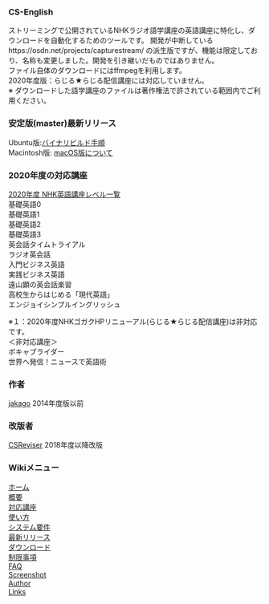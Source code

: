 ### CS-English
ストリーミングで公開されているNHKラジオ語学講座の英語講座に特化し、ダウンロードを自動化するためのツールです。 開発が中断しているhttps://osdn.net/projects/capturestream/  の派生版ですが、機能は限定しており、名称も変更しました。開発を引き継いだものではありません。                            
ファイル自体のダウンロードにはffmpegを利用します。              
2020年度版：らじる★らじる配信講座には対応していません。                  
※ ダウンロードした語学講座のファイルは著作権法で許されている範囲内でご利用ください。       
   
### 安定版(master)最新リリース  
Ubuntu版:[バイナリビルド手順](https://github.com/CSReviser/CS-English/wiki/ubuntuビルド手順)                          
Macintosh版: [macOS版について](https://github.com/CSReviser/CS-English/wiki/Macintosh%E7%89%88)                          

### 2020年度の対応講座  
[2020年度 NHK英語講座レベル一覧](https://eigoryoku.nhk-book.co.jp/cefr)                
基礎英語0  
基礎英語1  
基礎英語2  
基礎英語3  
英会話タイムトライアル  
ラジオ英会話  
入門ビジネス英語  
実践ビジネス英語  
遠山顕の英会話楽習  
高校生からはじめる「現代英語」  
エンジョイシンプルイングリッシュ    


※１：2020年度NHKゴガクHPリニューアル(らじる★らじる配信講座)は非対応です。    
＜非対応講座＞   
ボキャブライダー       
世界へ発信！ニュースで英語術      

### 作者  
[jakago](https://github.com/jakago) 2014年度版以前  
### 改版者  
[CSReviser](https://github.com/CSReviser) 2018年度以降改版    
    
    
    
### Wikiメニュー
[ホーム](https://github.com/CSReviser/CS-English/wiki/CS-English)   
[概要](https://github.com/CSReviser/CS-English/wiki/%E6%A6%82%E8%A6%81)   
[対応講座](https://github.com/CSReviser/CS-English/wiki/%E5%AF%BE%E5%BF%9C%E8%AC%9B%E5%BA%A7)    
[使い方](https://github.com/CSReviser/CS-English/wiki/%E4%BD%BF%E3%81%84%E6%96%B9)   
[システム要件](https://github.com/CSReviser/CS-English/wiki/%E3%82%B7%E3%82%B9%E3%83%86%E3%83%A0%E8%A6%81%E4%BB%B6)   
[最新リリース](https://github.com/CSReviser/CaptureStream/wiki/%E6%9C%80%E6%96%B0%E3%83%AA%E3%83%AA%E3%83%BC%E3%82%B9)   
[ダウンロード](https://github.com/CSReviser/CS-English/releases)   
[制限事項](https://github.com/CSReviser/CaptureStream/wiki/%E5%88%B6%E9%99%90%E4%BA%8B%E9%A0%85)   
[FAQ](https://github.com/CSReviser/CaptureStream/wiki/FAQ)   
[Screenshot](https://github.com/CSReviser/CaptureStream/wiki/スクリーンショット)   
[Author](https://github.com/CSReviser/CaptureStream/wiki/作者・改版者)   
[Links](https://github.com/CSReviser/CaptureStream/wiki/リンク/)   


